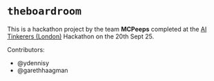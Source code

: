 # `theboardroom`

This is a hackathon project by the team **MCPeeps** completed at the [AI Tinkerers (London)](https://london.aitinkerers.org/) Hackathon on the 20th Sept 25.

Contributors:
- @ydennisy
- @garethhaagman
